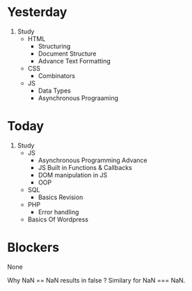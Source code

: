 # Yesterday
1. Study
    - HTML
        - Structuring
        - Document Structure
        - Advance Text Formatting
    - CSS
        - Combinators
    - JS
        - Data Types
        - Asynchronous Prograaming

# Today
1. Study
    - JS
        - Asynchronous Programming Advance
        - JS Built in Functions & Callbacks
        - DOM manipulation in JS
        - OOP
    - SQL
        - Basics Revision
    - PHP
        - Error handling
    - Basics Of Wordpress
# Blockers
None

Why NaN == NaN results in false ? Similary for NaN === NaN.